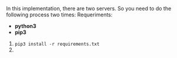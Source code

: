 In this implementation, there are two servers. So you need to do the following process two times:
Requeriments:

- **python3**
- **pip3**

1. `pip3 install -r requirements.txt`
2.
